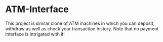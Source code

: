 # ATM-Interface
This project is similar clone of ATM machines in which you can deposit, withdraw as well as check your transaction history. Note that no payment interface is intrigated with it!

